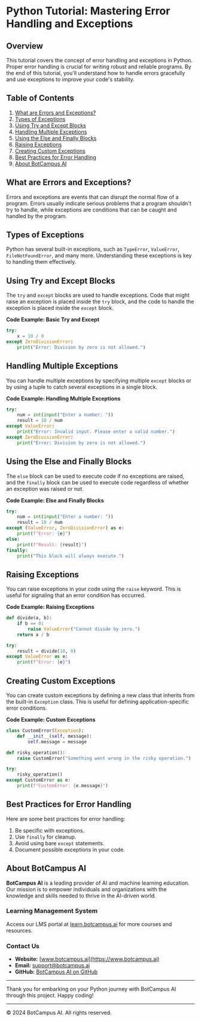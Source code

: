 # Python Tutorial: Mastering Error Handling and Exceptions

## Overview
This tutorial covers the concept of error handling and exceptions in Python. Proper error handling is crucial for writing robust and reliable programs. By the end of this tutorial, you'll understand how to handle errors gracefully and use exceptions to improve your code's stability.

## Table of Contents
1. [What are Errors and Exceptions?](#what-are-errors-and-exceptions)
2. [Types of Exceptions](#types-of-exceptions)
3. [Using Try and Except Blocks](#using-try-and-except-blocks)
4. [Handling Multiple Exceptions](#handling-multiple-exceptions)
5. [Using the Else and Finally Blocks](#using-the-else-and-finally-blocks)
6. [Raising Exceptions](#raising-exceptions)
7. [Creating Custom Exceptions](#creating-custom-exceptions)
8. [Best Practices for Error Handling](#best-practices-for-error-handling)
9. [About BotCampus AI](#about-botcampus-ai)

## What are Errors and Exceptions?
Errors and exceptions are events that can disrupt the normal flow of a program. Errors usually indicate serious problems that a program shouldn't try to handle, while exceptions are conditions that can be caught and handled by the program.

## Types of Exceptions
Python has several built-in exceptions, such as `TypeError`, `ValueError`, `FileNotFoundError`, and many more. Understanding these exceptions is key to handling them effectively.

## Using Try and Except Blocks
The `try` and `except` blocks are used to handle exceptions. Code that might raise an exception is placed inside the `try` block, and the code to handle the exception is placed inside the `except` block.

**Code Example: Basic Try and Except**
```python
try:
    x = 10 / 0
except ZeroDivisionError:
    print("Error: Division by zero is not allowed.")
```

## Handling Multiple Exceptions
You can handle multiple exceptions by specifying multiple `except` blocks or by using a tuple to catch several exceptions in a single block.

**Code Example: Handling Multiple Exceptions**
```python
try:
    num = int(input("Enter a number: "))
    result = 10 / num
except ValueError:
    print("Error: Invalid input. Please enter a valid number.")
except ZeroDivisionError:
    print("Error: Division by zero is not allowed.")
```

## Using the Else and Finally Blocks
The `else` block can be used to execute code if no exceptions are raised, and the `finally` block can be used to execute code regardless of whether an exception was raised or not.

**Code Example: Else and Finally Blocks**
```python
try:
    num = int(input("Enter a number: "))
    result = 10 / num
except (ValueError, ZeroDivisionError) as e:
    print(f"Error: {e}")
else:
    print(f"Result: {result}")
finally:
    print("This block will always execute.")
```

## Raising Exceptions
You can raise exceptions in your code using the `raise` keyword. This is useful for signaling that an error condition has occurred.

**Code Example: Raising Exceptions**
```python
def divide(a, b):
    if b == 0:
        raise ValueError("Cannot divide by zero.")
    return a / b

try:
    result = divide(10, 0)
except ValueError as e:
    print(f"Error: {e}")
```

## Creating Custom Exceptions
You can create custom exceptions by defining a new class that inherits from the built-in `Exception` class. This is useful for defining application-specific error conditions.

**Code Example: Custom Exceptions**
```python
class CustomError(Exception):
    def __init__(self, message):
        self.message = message

def risky_operation():
    raise CustomError("Something went wrong in the risky operation.")

try:
    risky_operation()
except CustomError as e:
    print(f"CustomError: {e.message}")
```

## Best Practices for Error Handling
Here are some best practices for error handling:
1. Be specific with exceptions.
2. Use `finally` for cleanup.
3. Avoid using bare `except` statements.
4. Document possible exceptions in your code.

## About BotCampus AI

**BotCampus AI** is a leading provider of AI and machine learning education. Our mission is to empower individuals and organizations with the knowledge and skills needed to thrive in the AI-driven world.

### Learning Management System

Access our LMS portal at [learn.botcampus.ai](https://learn.botcampus.ai) for more courses and resources.

### Contact Us

- **Website:** [www.botcampus.ai](https://www.botcampus.ai)
- **Email:** support@botcampus.ai
- **GitHub:** [BotCampus AI on GitHub](https://github.com/Bot-Campus-AI/Python-Fundamentals)

---

Thank you for embarking on your Python journey with BotCampus AI through this project. Happy coding!

---

© 2024 BotCampus AI. All rights reserved.